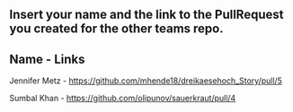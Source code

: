 ## Insert your name and the link to the PullRequest you created for the other teams repo.

## Name - Links

Jennifer Metz - https://github.com/mhende18/dreikaesehoch_Story/pull/5

Sumbal Khan - https://github.com/olipunov/sauerkraut/pull/4
